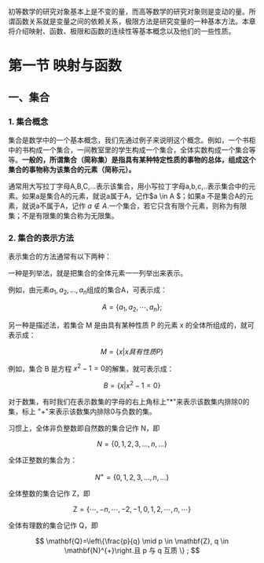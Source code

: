 初等数学的研究对象基本上是不变的量，而高等数学的研究对象则是变动的量。所谓函数关系就是变量之间的依赖关系，极限方法是研究变量的一种基本方法。本章将介绍映射、函数、极限和函数的连续性等基本概念以及他们的一些性质。



# 第一节 映射与函数

## 一、集合

### 1. 集合概念

集合是数学中的一个基本概念，我们先通过例子来说明这个概念。例如，一个书柜中的书构成一个集合，一间教室里的学生构成一个集合，全体实数构成一个集合等等。**一般的，所谓集合（简称集）是指具有某种特定性质的事物的总体，组成这个集合的事物称为该集合的元素（简称元）。**

通常用大写拉丁字母A,B,C,...表示该集合，用小写拉丁字母a,b,c,..表示集合中的元素。如果a是集合A的元素，就说a属于A，记作$a \in A $；如果a 不是集合A的元素，就说a不属于A，记作 $a \notin A$.一个集合，若它只含有限个元素，则称为有限集；不是有限集的集合称为无限集。

### 2. 集合的表示方法

表示集合的方法通常有以下两种：

一种是列举法，就是把集合的全体元素一一列举出来表示。

例如，由元素$a_1,a_2,...,a_n$组成的集合A，可表示成：

$$
A=\left\{a_{1}, a_{2}, \cdots, a_{n}\right\} ;
$$

另一种是描述法，若集合 M 是由具有某种性质 P 的元素 x 的全体所组成的，就可表示成：

$$
M = \left\{x | x 具有性质 P \right\}
$$

例如，集合 B 是方程 $x^2 -1 = 0$的解集，就可表示成：

$$
B = \left\{ x | x^2 - 1 = 0 \right\}
$$

对于数集，有时我们在表示数集的字母的右上角标上"*"来表示该数集内排除0的集，标上 "+"来表示该数集内排除0与负数的集。

习惯上，全体非负整数即自然数的集合记作 N，即

$$
N = \left\{ 0,1,2,3,...,n,... \right\}
$$

全体正整数的集合为：

$$
N^+ = \left\{ 0,1,2,3,...,n,... \right\}
$$

全体整数的集合记作 Z，即

$$
\mathrm{Z}=\{\cdots,-n, \cdots,-2,-1,0,1,2, \cdots, n, \cdots\}
$$

全体有理数的集合记作 Q，即

$$
\mathbf{Q}=\left\{\frac{p}{q} \mid p \in \mathbf{Z}, q \in \mathbf{N}^{+}\right.且 p 与 q 互质 \} ;
$$

